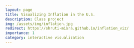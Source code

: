 ```yaml
---
layout: page
title: Visualizing Inflation in the U.S.
description: Class project
img: /assets/img/inflation.jpg
redirect: https://shruti-misra.github.io/inflation_viz/
importance: 1
category: interactive visualization
---
```


